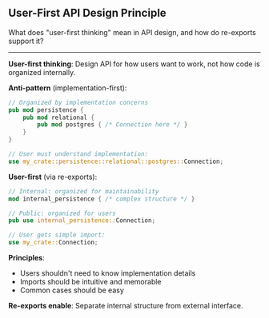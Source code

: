 ## User-First API Design Principle

What does "user-first thinking" mean in API design, and how do re-exports support it?

---

**User-first thinking**: Design API for how users want to work, not how code is organized internally.

**Anti-pattern** (implementation-first):
```rust
// Organized by implementation concerns
pub mod persistence {
    pub mod relational {
        pub mod postgres { /* Connection here */ }
    }
}

// User must understand implementation:
use my_crate::persistence::relational::postgres::Connection;
```

**User-first** (via re-exports):
```rust
// Internal: organized for maintainability
mod internal_persistence { /* complex structure */ }

// Public: organized for users
pub use internal_persistence::Connection;

// User gets simple import:
use my_crate::Connection;
```

**Principles**:
- Users shouldn't need to know implementation details
- Imports should be intuitive and memorable
- Common cases should be easy

**Re-exports enable**: Separate internal structure from external interface.

